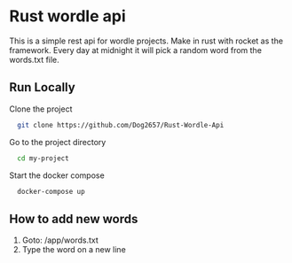 # Rust wordle api 
This is a simple rest api for wordle projects.
Make in rust with rocket as the framework.
Every day at midnight it will pick a random word from the words.txt file.

## Run Locally  
Clone the project  

~~~bash  
  git clone https://github.com/Dog2657/Rust-Wordle-Api
~~~

Go to the project directory  

~~~bash  
  cd my-project
~~~

Start the docker compose  

~~~bash  
  docker-compose up
~~~

## How to add new words  

1. Goto: /app/words.txt
2. Type the word on a new line
